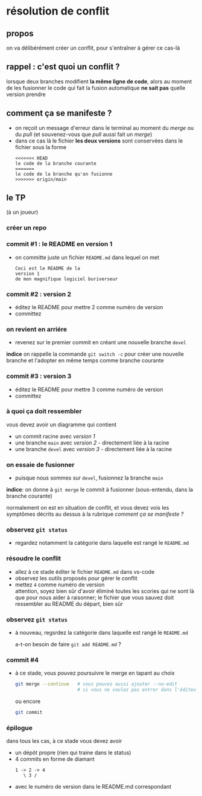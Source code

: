 # résolution de conflit


## propos

on va délibérément créer un conflit, pour s'entraîner à gérer ce cas-là


## rappel : c'est quoi un conflit ?

lorsque deux branches modifient **la même ligne de code**, alors au moment de les fusionner le code qui fait la fusion automatique **ne sait pas** quelle version prendre


## comment ça se manifeste ?

* on reçoit un message d'erreur dans le terminal au moment du *merge* ou du *pull* (et souvenez-vous que *pull* aussi fait un *merge*)
* dans ce cas là le fichier **les deux versions** sont conservées dans le fichier sous la forme
    ```text
    <<<<<<< HEAD
    le code de la branche courante
    =======
    le code de la branche qu'on fusionne
    >>>>>>> origin/main
    ```


## le TP

(à un joueur)

### créer un repo


### commit #1 : le README en version 1

* on committe juste un fichier `README.md` dans lequel on met

    ```text
    Ceci est le README de la
    version 1
    de mon magnifique logiciel buriverseur
    ```


### commit #2 : version 2

* éditez le README pour mettre 2 comme numéro de version  
* committez


### on revient en arriére

* revenez sur le premier commit en créant une nouvelle branche `devel`

**indice** on rappelle la commande `git switch -c` pour créer une nouvelle branche et l'adopter en même temps comme branche courante


### commit #3 : version 3

* éditez le README pour mettre 3 comme numéro de version  
* committez


### à quoi ça doit ressembler

vous devez avoir un diagramme qui contient 
* un commit racine avec *version 1*
* une branche `main` avec *version 2* -  directement liée à la racine
* une branche `devel` avec *version 3* - directement liée à la racine


### on essaie de fusionner

* puisque nous sommes sur `devel`, fusionnez la branche `main`

**indice**: on donne à `git merge` le commit à fusionner (sous-entendu, dans la branche courante)

normalement on est en situation de conflit, et vous devez vois les symptômes décrits au dessus à la rubrique *comment ça se manifeste ?*


### observez `git status`

* regardez notamment la catégorie dans laquelle est rangé le `README.md`


### résoudre le conflit

* allez à ce stade éditer le fichier `README.md` dans vs-code
* observez les outils proposés pour gérer le conflit
* mettez `4` comme numéro de version  
  attention, soyez bien sûr d'avoir éliminé toutes les scories qui ne sont là
  que pour nous aider à raisonner; le fichier que vous sauvez doit ressembler au
  README du départ, bien sûr


### observez `git status`

* à nouveau, regsrdez la catégorie dans laquelle est rangé le `README.md`

  a-t-on besoin de faire `git add README.md` ?


### commit #4

* à ce stade, vous pouvez poursuivre le merge en tapant au choix

  ```bash
  git merge --continue   # vous pouvez aussi ajouter --no-edit 
                         # si vous ne voulez pas entrer dans l'éditeur
  ```

  ou encore

  ```bash
  git commit
  ```


### épilogue

dans tous les cas, à ce stade vous devez avoir

* un dépôt propre (rien qui traine dans le status)
* 4 commits en forme de diamant
  ```text
  1 -> 2 -> 4
     \ 3 /
  ```
* avec le numéro de version dans le README.md correspondant
